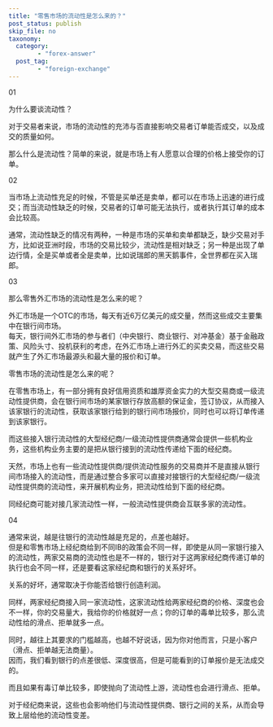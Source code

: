 ```yaml
---
title: "零售市场的流动性是怎么来的？"
post_status: publish
skip_file: no
taxonomy:
  category:
        - "forex-answer"
  post_tag:
        - "foreign-exchange"
---
```


01

为什么要谈流动性？

对于交易者来说，市场的流动性的充沛与否直接影响交易者订单能否成交，以及成交的质量如何。

那么什么是流动性？简单的来说，就是市场上有人愿意以合理的价格上接受你的订单。

02

当市场上流动性充足的时候，不管是买单还是卖单，都可以在市场上迅速的进行成交；而当流动性缺乏的时候，交易者的订单可能无法执行，或者执行其订单的成本会比较高。

通常，流动性缺乏的情况有两种，一种是市场的买单和卖单都缺乏，缺少交易对手方，比如说亚洲时段，市场的交易比较少，流动性是相对缺乏；另一种是出现了单边行情，全是买单或者全是卖单，比如说瑞郎的黑天鹅事件，全世界都在买入瑞郎。

03

那么零售外汇市场的流动性是怎么来的呢？

外汇市场是一个OTC的市场，每天有近6万亿美元的成交量，然而这些成交主要集中在银行间市场。  
每天，银行间外汇市场的参与者们（中央银行、商业银行、对冲基金）基于金融政策、风险头寸、投机获利的考虑，在外汇市场上进行外汇的买卖交易，而这些交易就产生了外汇市场最源头和最大量的报价和订单。

零售市场的流动性是怎么来的呢？

在零售市场上，有一部分拥有良好信用资质和雄厚资金实力的大型交易商或一级流动性提供商，会在银行间市场的某家银行存放高额的保证金，签订协议，从而接入该家银行的流动性，获取该家银行给到的银行间市场报价，同时也可以将订单传递到该家银行。

而这些接入银行流动性的大型经纪商/一级流动性提供商通常会提供一些机构业务，这些机构业务主要的是把从银行接到的流动性传递给下面的经纪商。

天然，市场上也有一些流动性提供商/提供流动性服务的交易商并不是直接从银行间市场接入的流动性，而是通过整合多家可以直接对接银行的大型经纪商/一级流动性提供商的流动性，来开展机构业务，把流动性给到下面的经纪商。

同经纪商可能对接几家流动性一样，一般流动性提供商会互联多家的流动性。

04

通常来说，越是往银行的流动性越是充足的，点差也越好。  
但是和零售市场上经纪商给到不同IB的政策会不同一样，即使是从同一家银行接入的流动性，两家交易商的流动性也是不一样的，银行对于这两家经纪商传递订单的执行也会不同一样，还是要看这家经纪商和银行的关系好坏。

关系的好坏，通常取决于你能否给银行创造利润。

同样，两家经纪商接入同一家流动性，这家流动性给两家经纪商的价格、深度也会不一样，你的交易量大，我给你的价格就好一点；你的订单的毒单比较多，那么流动性给的滑点、拒单就多一点。

同时，越往上其要求的门槛越高，也越不好说话，因为你对他而言，只是小客户（滑点、拒单越无法商量）。  
因而，我们看到银行的点差很低、深度很高，但是可能看到的订单报价是无法成交的。

而且如果有毒订单比较多，即使抛向了流动性上游，流动性也会进行滑点、拒单。

对于经纪商来说，这些也会影响他们与流动性提供商、银行之间的关系，从而会导致上层给他的流动性变差。
